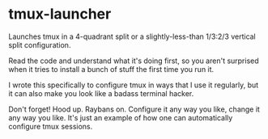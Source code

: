 # tmux-launcher
Launches tmux in a 4-quadrant split or a slightly-less-than 1/3:2/3 vertical split configuration.

Read the code and understand what it's doing first, so you aren't surprised when it tries to install a bunch of stuff the first time you run it.

I wrote this specifically to configure tmux in ways that I use it regularly, but it can also make you look like a badass
terminal hacker.

Don't forget! Hood up. Raybans on. Configure it any way you like, change it any way you like. It's just an example of how
one can automatically configure tmux sessions.
